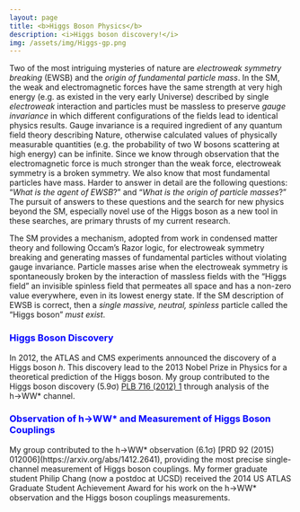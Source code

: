```yaml
---
layout: page
title: <b>Higgs Boson Physics</b>
description: <i>Higgs boson discovery!</i>
img: /assets/img/Higgs-gp.png
---
```


Two of the most intriguing mysteries of nature are <i>electroweak symmetry breaking</i> (EWSB) and the <i>origin of fundamental particle mass</i>. In the SM, the weak and electromagnetic forces have the same strength at very high energy (e.g. as existed in the very early Universe) described by single <i>electroweak</i> interaction and particles must be massless to preserve <i>gauge invariance</i> in which different configurations of the fields lead to identical physics results. Gauge invariance is a required ingredient of any quantum field theory describing Nature, otherwise calculated values of physically measurable quantities (e.g. the probability of two W bosons scattering at high energy) can be infinite. Since we know through observation that the electromagnetic force is much stronger than the weak force, electroweak symmetry is a broken symmetry. We also know that most fundamental particles have mass. Harder to answer in detail are the following questions: “<i>What is the agent of EWSB</i>?” and “<i>What is the origin of particle masses</i>?” The pursuit of answers to these questions and the search for new physics beyond the SM, especially novel use of the Higgs boson as a new tool in these searches, are primary thrusts of my current research.

The SM provides a mechanism, adopted from work in condensed matter theory and following Occam’s Razor logic, for electroweak symmetry breaking and generating masses of fundamental particles without violating gauge invariance. Particle masses arise when the electroweak symmetry is spontaneously broken by the interaction of massless fields with the “Higgs field” an invisible spinless field that permeates all space and has a non-zero value everywhere, even in its lowest energy state. If the SM description of EWSB is correct, then a <i>single massive, neutral, spinless</i> particle called the “Higgs boson” <i>must exist</i>.

<h3><span style="color:blue">Higgs Boson Discovery</span></h3>

In 2012, the ATLAS and CMS experiments announced the discovery of a Higgs boson <i>h</i>. This discovery lead to the 2013 Nobel Prize in Physics for a theoretical prediction of the Higgs boson. My group contributed to the Higgs boson discovery (5.9&sigma;) [PLB 716 (2012) 1](https://arxiv.org/abs/1207.7214) through analysis of the h→WW* channel.

<h3><span style="color:blue">Observation of h→WW* and Measurement of Higgs Boson Couplings</span></h3>
My group contributed to the h→WW* observation (6.1&sigma;) [PRD 92 (2015) 012006](https://arxiv.org/abs/1412.2641), providing the most precise single-channel measurement of Higgs boson couplings. My former graduate student Philip Chang (now a postdoc at UCSD) received the 2014 US ATLAS Graduate Student Achievement Award for his work on the h→WW* observation and the Higgs boson couplings measurements.

